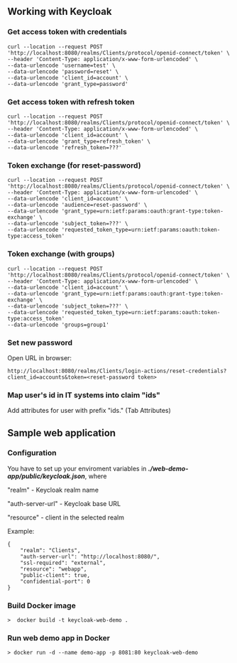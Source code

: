 ## Working with Keycloak

### Get access token with credentials

````
curl --location --request POST 'http://localhost:8080/realms/Clients/protocol/openid-connect/token' \
--header 'Content-Type: application/x-www-form-urlencoded' \
--data-urlencode 'username=test' \
--data-urlencode 'password=reset' \
--data-urlencode 'client_id=account' \
--data-urlencode 'grant_type=password'
````

### Get access token with refresh token

````
curl --location --request POST 'http://localhost:8080/realms/Clients/protocol/openid-connect/token' \
--header 'Content-Type: application/x-www-form-urlencoded' \
--data-urlencode 'client_id=account' \
--data-urlencode 'grant_type=refresh_token' \
--data-urlencode 'refresh_token=???'
````

### Token exchange (for reset-password)

````
curl --location --request POST 'http://localhost:8080/realms/Clients/protocol/openid-connect/token' \
--header 'Content-Type: application/x-www-form-urlencoded' \
--data-urlencode 'client_id=account' \
--data-urlencode 'audience=reset-password' \
--data-urlencode 'grant_type=urn:ietf:params:oauth:grant-type:token-exchange' \
--data-urlencode 'subject_token=???' \
--data-urlencode 'requested_token_type=urn:ietf:params:oauth:token-type:access_token'
````

### Token exchange (with groups)

````
curl --location --request POST 'http://localhost:8080/realms/Clients/protocol/openid-connect/token' \
--header 'Content-Type: application/x-www-form-urlencoded' \
--data-urlencode 'client_id=account' \
--data-urlencode 'grant_type=urn:ietf:params:oauth:grant-type:token-exchange' \
--data-urlencode 'subject_token=???' \
--data-urlencode 'requested_token_type=urn:ietf:params:oauth:token-type:access_token'
--data-urlencode 'groups=group1'
````

### Set new password

Open URL in browser:

```
http://localhost:8080/realms/Clients/login-actions/reset-credentials?client_id=accounts&token=<reset-password token>
```

### Map user's id in IT systems into claim "ids"

Add attributes for user with prefix "ids." (Tab Attributes)

## Sample web application

### Configuration 

You have to set up your enviroment variables in ___*./web-demo-app/public/keycloak.json*___, where

"realm" - Keycloak realm name

"auth-server-url" - Keycloak base URL

"resource" - client in the selected realm

Example:
```
{
    "realm": "Clients",
    "auth-server-url": "http://localhost:8080/",
    "ssl-required": "external",
    "resource": "webapp",
    "public-client": true,
    "confidential-port": 0
}
```

### Build Docker image

```
>  docker build -t keycloak-web-demo .
```

### Run web demo app in Docker

```
> docker run -d --name demo-app -p 8081:80 keycloak-web-demo
```
